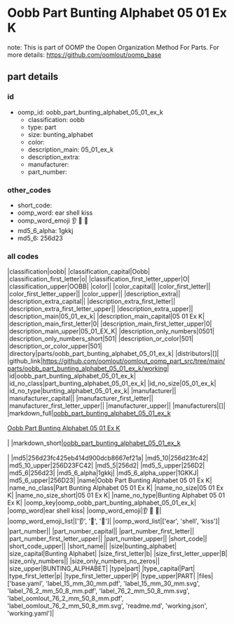 # Oobb Part Bunting Alphabet 05 01 Ex K  

note: This is part of OOMP the Oopen Organization Method For Parts. For more details: https://github.com/oomlout/oomp_base

##  part details





### id
* oomp_id: oobb_part_bunting_alphabet_05_01_ex_k
  * classification: oobb
  * type: part
  * size: bunting_alphabet
  * color: 
  * description_main: 05_01_ex_k
  * description_extra: 
  * manufacturer: 
  * part_number: 

### other_codes
* short_code: 
* oomp_word: ear shell kiss
* oomp_word_emoji :ear: :shell: :kiss:
* md5_6_alpha: 1gkkj
* md5_6: 256d23

### all codes 
|classification|oobb|
|classification_capital|Oobb|
|classification_first_letter|o|
|classification_first_letter_upper|O|
|classification_upper|OOBB|
|color||
|color_capital||
|color_first_letter||
|color_first_letter_upper||
|color_upper||
|description_extra||
|description_extra_capital||
|description_extra_first_letter||
|description_extra_first_letter_upper||
|description_extra_upper||
|description_main|05_01_ex_k|
|description_main_capital|05 01 Ex K|
|description_main_first_letter|0|
|description_main_first_letter_upper|0|
|description_main_upper|05_01_EX_K|
|description_only_numbers|0501|
|description_only_numbers_short|501|
|description_or_color|501|
|description_or_color_upper|501|
|directory|parts/oobb_part_bunting_alphabet_05_01_ex_k|
|distributors|[]|
|github_link|https://github.com/oomlout/oomlout_oomp_part_src/tree/main/parts/oobb_part_bunting_alphabet_05_01_ex_k/working|
|id|oobb_part_bunting_alphabet_05_01_ex_k|
|id_no_class|part_bunting_alphabet_05_01_ex_k|
|id_no_size|05_01_ex_k|
|id_no_type|bunting_alphabet_05_01_ex_k|
|manufacturer||
|manufacturer_capital||
|manufacturer_first_letter||
|manufacturer_first_letter_upper||
|manufacturer_upper||
|manufacturers|[]|
|markdown_full|[oobb_part_bunting_alphabet_05_01_ex_k](https://github.com/oomlout/oomlout_oomp_part_src/tree/main/parts/oobb_part_bunting_alphabet_05_01_ex_k/working)<br>[](https://github.com/oomlout/oomlout_oomp_part_src/tree/main/parts/oobb_part_bunting_alphabet_05_01_ex_k/working)<br>[Oobb Part Bunting Alphabet 05 01 Ex K](https://github.com/oomlout/oomlout_oomp_part_src/tree/main/parts/oobb_part_bunting_alphabet_05_01_ex_k/working)<br><br>|
|markdown_short|[oobb_part_bunting_alphabet_05_01_ex_k](https://github.com/oomlout/oomlout_oomp_part_src/tree/main/parts/oobb_part_bunting_alphabet_05_01_ex_k/working)<br><br>|
|md5|256d23fc425eb414d900dcb8667ef21a|
|md5_10|256d23fc42|
|md5_10_upper|256D23FC42|
|md5_5|256d2|
|md5_5_upper|256D2|
|md5_6|256d23|
|md5_6_alpha|1gkkj|
|md5_6_alpha_upper|1GKKJ|
|md5_6_upper|256D23|
|name|Oobb Part Bunting Alphabet 05 01 Ex K|
|name_no_class|Part Bunting Alphabet 05 01 Ex K|
|name_no_size|05 01 Ex K|
|name_no_size_short|05 01 Ex K|
|name_no_type|Bunting Alphabet 05 01 Ex K|
|oomp_key|oomp_oobb_part_bunting_alphabet_05_01_ex_k|
|oomp_word|ear shell kiss|
|oomp_word_emoji|:ear: :shell: :kiss:|
|oomp_word_emoji_list|[':ear:', ':shell:', ':kiss:']|
|oomp_word_list|['ear', 'shell', 'kiss']|
|part_number||
|part_number_capital||
|part_number_first_letter||
|part_number_first_letter_upper||
|part_number_upper||
|short_code||
|short_code_upper||
|short_name||
|size|bunting_alphabet|
|size_capital|Bunting Alphabet|
|size_first_letter|b|
|size_first_letter_upper|B|
|size_only_numbers||
|size_only_numbers_no_zeros||
|size_upper|BUNTING_ALPHABET|
|type|part|
|type_capital|Part|
|type_first_letter|p|
|type_first_letter_upper|P|
|type_upper|PART|
|files|['base.yaml', 'label_15_mm_30_mm.pdf', 'label_15_mm_30_mm.svg', 'label_76_2_mm_50_8_mm.pdf', 'label_76_2_mm_50_8_mm.svg', 'label_oomlout_76_2_mm_50_8_mm.pdf', 'label_oomlout_76_2_mm_50_8_mm.svg', 'readme.md', 'working.json', 'working.yaml']|
